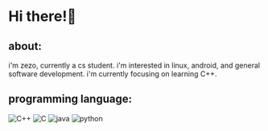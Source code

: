 # Hi there!👋

## about:
i'm zezo, currently a cs student.
i'm interested in linux, android, and general software development.
i'm currently focusing on learning C++.

## programming language:
![C++](https://img.shields.io/badge/C++-00599C?logo=cplusplus)
![C](https://img.shields.io/badge/C-A8B9CC?logo=c)
![java](https://img.shields.io/badge/java-437291?logo=openjdk)
![python](https://img.shields.io/badge/Python-3776AB?logo=python)
<!---
Z3Z07/Z3Z07 is a ✨ special ✨ repository because its `README.md` (this file) appears on your GitHub profile.
You can click the Preview link to take a look at your changes.
- 👋 Hi, I’m @Z3Z07
- 👀 I’m interested in ...
- 🌱 I’m currently learning ...
- 💞️ I’m looking to collaborate on ...
- 📫 How to reach me ...


--->
